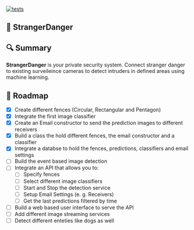 [![tests](https://github.com/niklas-rittmann/StrangerDanger/actions/workflows/tests.yml/badge.svg)](https://github.com/niklas-rittmann/StrangerDanger/actions/workflows/tests.yml)

## :cop: StrangerDanger

## :mag: Summary
**StrangerDanger** is your private security system. Connect stranger danger to existing surveileince cameras to detect intruders in defined areas using machine learning.

## :construction: Roadmap

- [x] Create different fences (Circular, Rectangular and Pentagon)
- [x] Integrate the first image classifier
- [x] Create an Email constructor to send the prediction images to different receivers
- [x] Build a class the hold different fences, the email constructor and a classifier
- [x] Integrate a databse to hold the fences, predictions, classifiers and email settings
- [ ] Build the event based image detection
- [ ] Integrate an API that allows you to:
  - [ ] Specify fences
  - [ ] Select different image classifiers
  - [ ] Start and Stop the detection service
  - [ ] Setup Email Settings (e. g. Receivers)
  - [ ] Get the last predictions filtered by time
- [ ] Build a web based user interface to serve the API
- [ ] Add different image streaming services
- [ ] Detect different enteties like dogs as well
